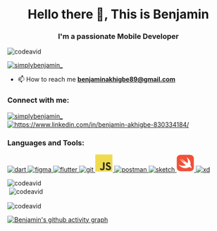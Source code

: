

<h1 align="center">Hello there 👋, This is Benjamin</h1>
<h3 align="center">I'm a passionate Mobile Developer</h3>

<p align="left"> <img src="https://komarev.com/ghpvc/?username=codeavid&label=Profile%20views&color=0e75b6&style=flat" alt="codeavid" /> </p>

<p align="left"> <a href="https://twitter.com/simplybenjamin_" target="blank"><img src="https://img.shields.io/twitter/follow/simplybenjamin_?logo=twitter&style=for-the-badge" alt="simplybenjamin_" /></a> </p>

- 📫 How to reach me **benjaminakhigbe89@gmail.com**

<h3 align="left">Connect with me:</h3>
<p align="left">
<a href="https://twitter.com/simplybenjamin_" target="blank"><img align="center" src="https://raw.githubusercontent.com/rahuldkjain/github-profile-readme-generator/master/src/images/icons/Social/twitter.svg" alt="simplybenjamin_" height="30" width="40" /></a>
<a href="https://linkedin.com/in/https://www.linkedin.com/in/benjamin-akhigbe-830334184/" target="blank"><img align="center" src="https://raw.githubusercontent.com/rahuldkjain/github-profile-readme-generator/master/src/images/icons/Social/linked-in-alt.svg" alt="https://www.linkedin.com/in/benjamin-akhigbe-830334184/" height="30" width="40" /></a>
</p>

<h3 align="left">Languages and Tools:</h3>
<p align="left"> <a href="https://dart.dev" target="_blank" rel="noreferrer"> <img src="https://www.vectorlogo.zone/logos/dartlang/dartlang-icon.svg" alt="dart" width="40" height="40"/> </a> <a href="https://www.figma.com/" target="_blank" rel="noreferrer"> <img src="https://www.vectorlogo.zone/logos/figma/figma-icon.svg" alt="figma" width="40" height="40"/> </a> <a href="https://flutter.dev" target="_blank" rel="noreferrer"> <img src="https://www.vectorlogo.zone/logos/flutterio/flutterio-icon.svg" alt="flutter" width="40" height="40"/> </a> <a href="https://git-scm.com/" target="_blank" rel="noreferrer"> <img src="https://www.vectorlogo.zone/logos/git-scm/git-scm-icon.svg" alt="git" width="40" height="40"/> </a> <a href="https://developer.mozilla.org/en-US/docs/Web/JavaScript" target="_blank" rel="noreferrer"> <img src="https://raw.githubusercontent.com/devicons/devicon/master/icons/javascript/javascript-original.svg" alt="javascript" width="40" height="40"/> </a> <a href="https://postman.com" target="_blank" rel="noreferrer"> <img src="https://www.vectorlogo.zone/logos/getpostman/getpostman-icon.svg" alt="postman" width="40" height="40"/> </a> <a href="https://www.sketch.com/" target="_blank" rel="noreferrer"> <img src="https://www.vectorlogo.zone/logos/sketchapp/sketchapp-icon.svg" alt="sketch" width="40" height="40"/> </a> <a href="https://developer.apple.com/swift/" target="_blank" rel="noreferrer"> <img src="https://raw.githubusercontent.com/devicons/devicon/master/icons/swift/swift-original.svg" alt="swift" width="40" height="40"/> </a> <a href="https://www.adobe.com/products/xd.html" target="_blank" rel="noreferrer"> <img src="https://cdn.worldvectorlogo.com/logos/adobe-xd.svg" alt="xd" width="40" height="40"/> </a> </p>

<p><img align="left" src="https://github-readme-stats.vercel.app/api/top-langs?username=codeavid&show_icons=true&locale=en&layout=compact&theme=radical " alt="codeavid"  width="1000" style="max-width: 100%;"/></p>

<p>&nbsp;<img align="center" src="https://github-readme-stats.vercel.app/api?username=codeavid&show_icons=true&locale=en&theme=radical" alt="codeavid" /></p>

<p><img align="center" src="https://github-readme-streak-stats.herokuapp.com/?user=codeavid&theme=radical" alt="codeavid" /></p>

[![Benjamin's github activity graph](https://activity-graph.herokuapp.com/graph?username=codeavid&theme=react-dark)](https://github.com/ashutosh00710/github-readme-activity-graph)

<!--
**CodeAvid/CodeAvid** is a ✨ _special_ ✨ repository because its `README.md` (this file) appears on your GitHub profile.

Here are some ideas to get you started:

- 🔭 I’m currently working on ...
- 🌱 I’m currently learning ...
- 👯 I’m looking to collaborate on ...
- 🤔 I’m looking for help with ...
- 💬 Ask me about ...
- 📫 How to reach me: ...
- 😄 Pronouns: ...
- ⚡ Fun fact: ...
-->
